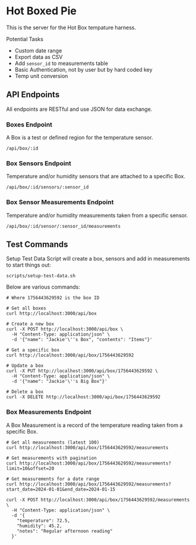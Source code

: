 # Hot Boxed Pie
This is the server for the Hot Box tempature harness.

Potential Tasks
- Custom date range
- Export data as CSV
- Add `sensor_id` to measurements table
- Basic Authentication, not by user but by hard coded key
- Temp unit conversion


## API Endpoints
All endpoints are RESTful and use JSON for data exchange.

### Boxes Endpoint
A Box is a test or defined region for the temperature sensor.
```
/api/box/:id
```

### Box Sensors Endpoint
Temperature and/or humidity sensors that are attached to a specific Box.
```
/api/box/:id/sensors/:sensor_id
```

### Box Sensor Measurements Endpoint
Temperature and/or humidity measurements taken from a specific sensor.
```
/api/box/:id/sensor/:sensor_id/measurements
```

## Test Commands
Setup Test Data Script will create a box, sensors and add in measurements to start things out:
```shell
scripts/setup-test-data.sh
```

Below are various commands:

```shell
# Where 1756443629592 is the box ID

# Get all boxes
curl http://localhost:3000/api/box

# Create a new box
curl -X POST http://localhost:3000/api/box \
  -H "Content-Type: application/json" \
  -d '{"name": "Jackie'\''s Box", "contents": "Items"}'

# Get a specific box
curl http://localhost:3000/api/box/1756443629592

# Update a box
curl -X PUT http://localhost:3000/api/box/1756443629592 \
  -H "Content-Type: application/json" \
  -d '{"name": "Jackie'\''s Big Box"}'

# Delete a box
curl -X DELETE http://localhost:3000/api/box/1756443629592
```

### Box Measurements Endpoint
A Box Measurement is a record of the temperature reading taken from a specific Box.

```shell
# Get all measurements (latest 100)
curl http://localhost:3000/api/box/1756443629592/measurements

# Get measurements with pagination
curl http://localhost:3000/api/box/1756443629592/measurements?limit=10&offset=20

# Get measurements for a date range
curl http://localhost:3000/api/box/1756443629592/measurements?start_date=2024-01-01&end_date=2024-01-15

curl -X POST http://localhost:3000/api/box/1756443629592/measurements \
  -H "Content-Type: application/json" \
  -d '{
    "temperature": 72.5,
    "humidity": 45.2,
    "notes": "Regular afternoon reading"
  }'
```
